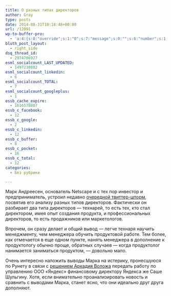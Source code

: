 ```yaml
---
title: О разных типах директоров
author: Gray
type: posts
date: 2014-08-31T10:18:48+00:00
url: /12091
wp-to-buffer-pro:
  - 'a:4:{s:8:"override";s:1:"0";s:7:"message";s:0:"";s:6:"number";s:1:"1";s:16:"alternateMessage";s:0:"";}'
bluth_post_layout:
  - right_side
dsq_thread_id:
  - 2974706927
esml_socialcount_LAST_UPDATED:
  - 1497230882
esml_socialcount_linkedin:
  - 6
esml_socialcount_TOTAL:
  - 7
esml_socialcount_googleplus:
  - 1
essb_cache_expire:
  - 1616570807
essb_c_facebook:
  - 12
essb_c_google:
  - 2
essb_c_linkedin:
  - 12
essb_c_buffer:
  - 8
essb_c_pocket:
  - 16
essb_c_total:
  - 12
categories:
  - Без рубрики

---
```








Марк Андреесен, основатель Netscape и с тех пор инвестор и предприниматель, устроил недавно <a href="https://twitter.com/pmarca/status/503672112742023170" target="_blank">очередной твиттер-шторм</a>, посвятив его анализу разных типов директоров. Фактически он разбирает два типа директоров — технарей, то есть тех, кто стал директором, имея опыт создания продукта, и профессиональных директоров, то есть продажников или маркетологов.

Впрочем, он сразу делает и общий вывод — легче технаря научить менеджменту, чем менеджера обучить продуктовой работе. Тем более, как отмечается в еще одном пункте, нанять менеджера в дополнение к продуктологу обычно проще, обратных случаев — когда продуктолог нанимается заниматься продуктом, — довольно мало.

Очень интересно наложить выводы Марка на истерику, пронесшуюся по Рунету в связи с <a href="http://company.yandex.com/press_center/press_releases/2014/2014-08-25.xml" target="_blank">решением Аркадия Воложа</a> передать работу по управлению ООО &#171;Яндекс&#187; финансовому директору Яндекса же Саше Шульгину. Хотя, если внимательно проанализировать новость и сравнить с выводами Марка, станет ясно, что они идеально друг друга дополняют.